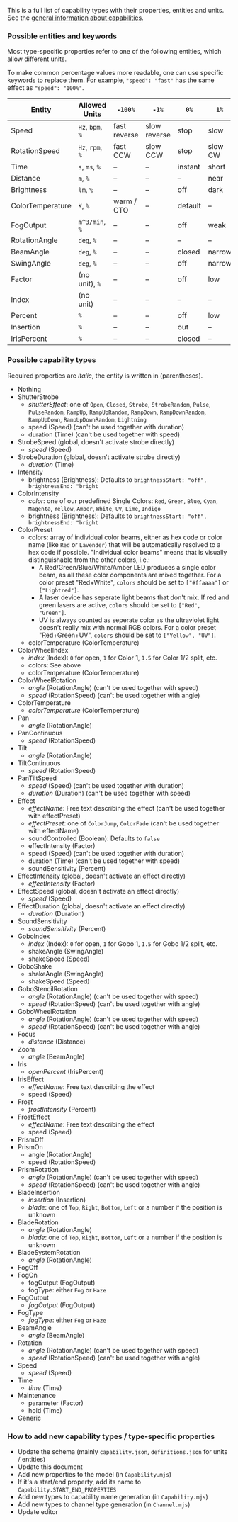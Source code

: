 This is a full list of capability types with their properties, entities and units. See the [general information about capabilities](fixture-format.md#capabilities).

### Possible entities and keywords

Most type-specific properties refer to one of the following entities, which allow different units. 

To make common percentage values more readable, one can use specific keywords to replace them. For example, `"speed": "fast"` has the same effect as `"speed": "100%"`.

| Entity           | Allowed Units    | `-100%`      | `-1%`        | `0%`    | `1%`    | `100%`
| -                | -                | -            | -            | -       | -       | -
| Speed            | `Hz`, `bpm`, `%` | fast reverse | slow reverse | stop    | slow    | fast
| RotationSpeed    | `Hz`, `rpm`, `%` | fast CCW     | slow CCW     | stop    | slow CW | fast CW
| Time             | `s`, `ms`, `%`   | –            | –            | instant | short   | long
| Distance         | `m`, `%`         | –            | –            | –       | near    | far
| Brightness       | `lm`, `%`        | –            | –            | off     | dark    | bright
| ColorTemperature | `K`, `%`         | warm / CTO   | –            | default | –       | cold / CTB
| FogOutput        | `m^3/min`, `%`   | –            | –            | off     | weak    | strong
| RotationAngle    | `deg`, `%`       | –            | –            | –       | –       | –
| BeamAngle        | `deg`, `%`       | –            | –            | closed  | narrow  | wide
| SwingAngle       | `deg`, `%`       | –            | –            | off     | narrow  | wide
| Factor           | (no unit), `%`   | –            | –            | off     | low     | high
| Index            | (no unit)        | –            | –            | –       | –       | –
| Percent          | `%`              | –            | –            | off     | low     | high
| Insertion        | `%`              | –            | –            | out     | –       | in
| IrisPercent      | `%`              | –            | –            | closed  | –       | open

### Possible capability types

Required properties are _italic_, the entity is written in (parentheses).

* Nothing
* ShutterStrobe
  * _shutterEffect_: one of `Open`, `Closed`, `Strobe`, `StrobeRandom`, `Pulse`, `PulseRandom`, `RampUp`, `RampUpRandom`, `RampDown`, `RampDownRandom`, `RampUpDown`, `RampUpDownRandom`, `Lightning`
  * speed (Speed) (can't be used together with duration)
  * duration (Time) (can't be used together with speed)
* StrobeSpeed (global, doesn't activate strobe directly)
  * _speed_ (Speed)
* StrobeDuration (global, doesn't activate strobe directly)
  * _duration_ (Time)
* Intensity
  * brightness (Brightness): Defaults to `brightnessStart: "off", brightnessEnd: "bright`
* ColorIntensity
  * _color_: one of our predefined Single Colors: `Red`, `Green`, `Blue`, `Cyan`, `Magenta`, `Yellow`, `Amber`, `White`, `UV`, `Lime`, `Indigo`
  * brightness (Brightness): Defaults to `brightnessStart: "off", brightnessEnd: "bright`
* ColorPreset
  * colors: array of individual color beams, either as hex code or color name (like `Red` or `Lavender`) that will be automatically resolved to a hex code if possible. "Individual color beams" means that is visually distinguishable from the other colors, i.e.:
    * A Red/Green/Blue/White/Amber LED produces a single color beam, as all these color components are mixed together. For a color preset "Red+White", `colors` should be set to `["#ffaaaa"]` or `["Lightred"]`.
    * A laser device has seperate light beams that don't mix. If red and green lasers are active, `colors` should be set to `["Red", "Green"]`.
    * UV is always counted as seperate color as the ultraviolet light doesn't really mix with normal RGB colors. For a color preset "Red+Green+UV", `colors` should be set to `["Yellow", "UV"]`.
  * colorTemperature (ColorTemperature)
* ColorWheelIndex
  * _index_ (Index): `0` for open, `1` for Color 1, `1.5` for Color 1/2 split, etc.
  * colors: See above
  * colorTemperature (ColorTemperature)
* ColorWheelRotation
  * _angle_ (RotationAngle) (can't be used together with speed)
  * _speed_ (RotationSpeed) (can't be used together with angle)
* ColorTemperature
  * _colorTemperature_ (ColorTemperature)
* Pan
  * _angle_ (RotationAngle)
* PanContinuous
  * _speed_ (RotationSpeed)
* Tilt
  * _angle_ (RotationAngle)
* TiltContinuous
  * _speed_ (RotationSpeed)
* PanTiltSpeed
  * _speed_ (Speed) (can't be used together with duration)
  * _duration_ (Duration) (can't be used together with speed)
* Effect
  * _effectName_: Free text describing the effect (can't be used together with effectPreset)
  * _effectPreset_: one of `ColorJump`, `ColorFade` (can't be used together with effectName)
  * soundControlled (Boolean): Defaults to `false`
  * effectIntensity (Factor)
  * speed (Speed) (can't be used together with duration)
  * duration (Time) (can't be used together with speed)
  * soundSensitivity (Percent)
* EffectIntensity (global, doesn't activate an effect directly)
  * _effectIntensity_ (Factor)
* EffectSpeed (global, doesn't activate an effect directly)
  * _speed_ (Speed)
* EffectDuration (global, doesn't activate an effect directly)
  * _duration_ (Duration)
* SoundSensitivity
  * _soundSensitivity_ (Percent)
* GoboIndex
  * _index_ (Index): `0` for open, `1` for Gobo 1, `1.5` for Gobo 1/2 split, etc.
  * shakeAngle (SwingAngle)
  * shakeSpeed (Speed)
* GoboShake
  * shakeAngle (SwingAngle)
  * shakeSpeed (Speed)
* GoboStencilRotation
  * _angle_ (RotationAngle) (can't be used together with speed)
  * _speed_ (RotationSpeed) (can't be used together with angle)
* GoboWheelRotation
  * _angle_ (RotationAngle) (can't be used together with speed)
  * _speed_ (RotationSpeed) (can't be used together with angle)
* Focus
  * _distance_ (Distance)
* Zoom
  * _angle_ (BeamAngle)
* Iris
  * _openPercent_ (IrisPercent)
* IrisEffect
  * _effectName_: Free text describing the effect
  * speed (Speed)
* Frost
  * _frostIntensity_ (Percent)
* FrostEffect
  * _effectName_: Free text describing the effect
  * speed (Speed)
* PrismOff
* PrismOn
  * angle (RotationAngle)
  * speed (RotationSpeed)
* PrismRotation
  * _angle_ (RotationAngle) (can't be used together with speed)
  * _speed_ (RotationSpeed) (can't be used together with angle)
* BladeInsertion
  * _insertion_ (Insertion)
  * _blade_: one of `Top`, `Right`, `Bottom`, `Left` or a number if the position is unknown
* BladeRotation
  * _angle_ (RotationAngle)
  * _blade_: one of `Top`, `Right`, `Bottom`, `Left` or a number if the position is unknown
* BladeSystemRotation
  * _angle_ (RotationAngle)
* FogOff
* FogOn
  * fogOutput (FogOutput)
  * fogType: either `Fog` or `Haze`
* FogOutput
  * _fogOutput_ (FogOutput)
* FogType
  * _fogType_: either `Fog` or `Haze`
* BeamAngle
  * _angle_ (BeamAngle)
* Rotation
  * _angle_ (RotationAngle) (can't be used together with speed)
  * _speed_ (RotationSpeed) (can't be used together with angle)
* Speed
  * _speed_ (Speed)
* Time
  * _time_ (Time)
* Maintenance
  * parameter (Factor)
  * hold (Time)
* Generic


### How to add new capability types / type-specific properties

* Update the schema (mainly `capability.json`, `definitions.json` for units / entities)
* Update this document
* Add new properties to the model (in `Capability.mjs`)
* If it's a start/end property, add its name to `Capability.START_END_PROPERTIES`
* Add new types to capability name generation (in `Capability.mjs`)
* Add new types to channel type generation (in `Channel.mjs`)
* Update editor